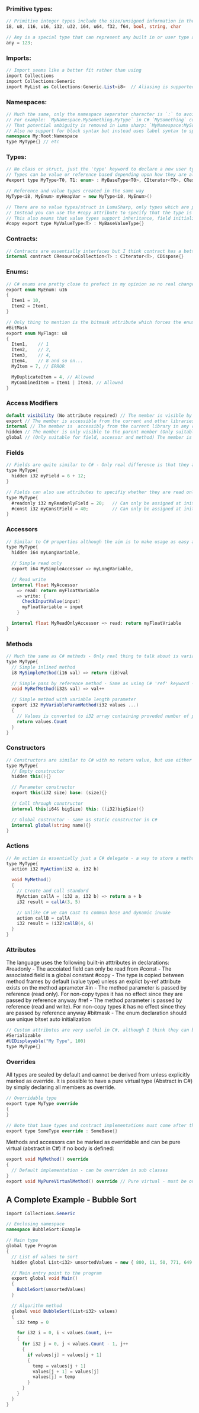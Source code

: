 ### Primitive types:
```cs
// Primitive integer types include the size/unsigned information in the name to easily understand how it is represented in memory
i8, u8, i16, u16, i32, u32, i64, u64, f32, f64, bool, string, char

// Any is a special type that can represent any built in or user type as a common base - Similar to C# object keyword - Leads to allocation on the heap same as c#
any = 123;
```

### Imports:
```cs
// Import seems like a better fit rather than using
import Collections
import Collections:Generic
import MyList as Collections:Generic.List<i8>  // Aliasing is supported
```

### Namespaces:
```cs
// Much the same, only the namespace separator character is `:` to avoid ambiguity.
// For example: `MyNamespace.MySomething.MyType` in C# `MySomething` could be either a namespace or a type which cannot be determined statically.
// That potential ambiguity is removed in Luma sharp: `MyNamespace:MySomething.MyType` as we can see that `MySomething` in indeed a type (Otherwise it would use a trailing ':' character to denote a namespace).
// Also no support for block syntax but instead uses label syntax to specify that all following declarations are part of the specified namespace.
namespace My:Root:Namespace
type MyType{} // etc
```
### Types:
```cs
// No class or struct, just the 'type' keyword to declare a new user type with support for generics, inheritance, and multiple contract implementation.
// Types can be value or reference based depending upon how they are allocated
#export type MyType<T0, T1: enum> : MyBaseType<T0>, CIterator<T0>, CResource{}

// Reference and value types created in the same way
MyType<i8, MyEnum> myHeapVar = new MyType<i8, MyEnum>()
```

```cs
// There are no value types/struct in LumaSharp, only types which are passed by reference by default
// Instead you can use the #copy attribute to specify that the type is copied by default (behaves like a struct), unless an explict by ref attribute is specirfied on a method parameter (#in, #ref)
// This also means that value types support inheritance, field initialization and other features
#copy export type MyValueType<T> : MyBaseValueType{}
```

### Contracts:
```cs
// Contracts are essentially interfaces but I think contract has a better meaning in such a case
internal contract CResourceCollection<T> : CIterator<T>, CDispose{}
```

### Enums:
```cs
// C# enums are pretty close to prefect in my opinion so no real changes here
export enum MyEnum: u16
{
  Item1 = 10,
  Item2 = Item1,
}

// Only thing to mention is the bitmask attribute which forces the enum values to be unique bit values, useful for flag/bitmask values:
#BitMask
export enum MyFlags: u8
{
  Item1,    // 1
  Item2,    // 2,
  Item3,    // 4,
  Item4,    // 8 and so on...
  MyItem = 7, // ERROR

  MyDuplicateItem = 4, // Allowed
  MyCombinedItem = Item1 | Item3, // Allowed
}
```

### Access Modifiers
```cs
default visibility (No attribute required) // The member is visible by the current and all derived members - Same as C# protected
export // The member is accessible from the current and other libraries: IE. the type visiblity is exported. Same as C# public
internal // The member is  accessibly from the current library in any context, but not from external libraries - Same as C# internal
hidden // The member is only visible to the parent member (Only suitable for nested members) - Same as C# private
global // (Only suitable for field, accessor and method) The member is globally accessible via the type qualifier - Same as C# static
```

### Fields
```cs
// Fields are quite similar to C# - Only real difference is that they are automatically accessible to all derived types unless the 'hidden' access modifier is used
type MyType{
  hidden i32 myField = 6 + 12;
}

// Fields can also use attributes to specifiy whether they are read only or constant.
type MyType{
  #readonly i32 myReadonlyField = 20;   // Can only be assigned at initializer or constructor
  #const i32 myConstField = 40;         // Can only be assigned at initializer and is automatically global
}
```

### Accessors
```cs
// Similar to C# properties although the aim is to make usage as easy as possible with only 2 possible usages - C# has too many variations for my liking
type MyType{
  hidden i64 myLongVariable,

  // Simple read only
  export i64 MySimpleAccessor => myLongVariable,

  // Read write
  internal float MyAccessor
    => read: return myFloatVariable
    => write: {
      CheckInputValue(input)
      myFloatVariable = input
    }

  internal float MyReadOnlyAccessor => read: return myFloatVriable
}
```

### Methods
```cs
// Much the same as C# methods - Only real thing to talk about is variable size parameters lists
type MyType{
  // Simple inlined method
  i8 MySimpleMethod(i16 val) => return (i8)val

  // Simple pass by reference method - Same as using C# 'ref' keyword - but should also be used instead of 'in' and 'out'
  void MyRefMethod(i32& val) => val++

  // Simple method with variable length parameter
  export i32 MyVariableParamMethod(i32 values ...)
  {
    // Values is converted to i32 array containing proveded number of parameters
    return values.Count
  }
}
```

### Constructors
```cs
// Constructors are similar to C# with no return value, but use either the `this` of `global` keyword as I think it makes more sense and means you don't have to write out the type name every time
type MyType{
  // Empty constructor
  hidden this(){}

  // Parameter constructor
  export this(i32 size) base: (size){}

  // Call through constructor
  internal this(i64& bigSize) this: ((i32)bigSize){}

  // Global costructor - same as static constructor in C#
  internal global(string name){}
}
```

### Actions
```cs
// An action is essentially just a C# delegate - a way to store a method as a variable to be invoked at a later time
type MyType{
  action i32 MyAction(i32 a, i32 b)

  void MyMethod()
  {
    // Create and call standard
    MyAction callA = (i32 a, i32 b) => return a + b
    i32 result = callA(3, 5)

    // Unlike C# we can cast to common base and dynamic invoke
    action callB = callA
    i32 result = (i32)callB(4, 6)
  }
}
```

### Attributes
The language uses the following built-in atttributes in declarations:
#readonly - The accoiated field can only be read from
#const - The associated field is a global constant
#copy - The type is copied between method frames by default (value type) unless an explict by-ref attribute exists on the method aprameter
#in - The method parameter is passed by reference (read only). For non-copy types it has no effect since they are passed by reference anyway
#ref - The method parameter is passed by reference (read and write). For non-copy types it has no effect since they are passed by reference anyway
#bitmask - The enum declaration should use unique bitset auto initialization

```cs
// Custom attributes are very useful in C#, although I think they can be improved slightly using a hash tag type syntax
#Serializable
#UIDisplayable("My Type", 100)
type MyType{}
```

### Overrides
All types are sealed by default and cannot be derived from unless explicitly marked as override. It is possible to have a pure virtual type (Abstract in C#) by simply declaring all members as override.
```cs
// Overridable type
export type MyType override
{
}

// Note that base types and contract implementations must come after the override keyword
export type SomeType override : SomeBase{}
```
Methods and accessors can be marked as overridable and can be pure virtual (abstract in C#) if no body is defined:
```cs
export void MyMethod() override
{
  // Default implementation - can be overriden in sub classes
}
export void MyPureVirtualMethod() override // Pure virtual - must be overriden in sub classes
```

## A Complete Example - Bubble Sort
```cs
import Collections.Generic

// Enclosing namespace
namespace BubbleSort:Example

// Main type
global type Program
{
  // List of values to sort
  hidden global List<i32> unsortedValues = new { 800, 11, 50, 771, 649 }

  // Main entry point to the program
  export global void Main()
  {
    BubbleSort(unsortedValues)
  }

  // Algorithm method
  global void BubbleSort(List<i32> values)
  {
    i32 temp = 0

    for i32 i = 0, i < values.Count, i++
    {
      for i32 j = 0, j < values.Count - 1, j++
      {
        if values[j] > values[j + 1]
        {
          temp = values[j + 1]
          values[j + 1] = values[j]
          values[j] = temp
        }
      }
    }
  }
}
```
